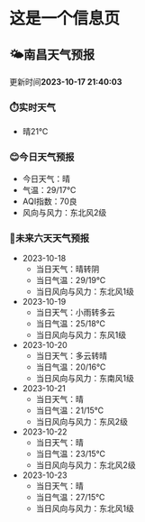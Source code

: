 # 这是一个信息页 
## 🌤️**南昌**天气预报
更新时间**2023-10-17 21:40:03**
### ⏱️实时天气
- 晴21℃
### 😊今日天气预报
- 今日天气：晴
- 气温：29/17℃
- AQI指数：70良
- 风向与风力：东北风2级
### 🤩未来六天天气预报
- 2023-10-18
  - 当日天气：晴转阴
  - 当日气温：29/19℃
  - 当日风向与风力：东北风1级
- 2023-10-19
  - 当日天气：小雨转多云
  - 当日气温：25/18℃
  - 当日风向与风力：东风1级
- 2023-10-20
  - 当日天气：多云转晴
  - 当日气温：20/16℃
  - 当日风向与风力：东南风1级
- 2023-10-21
  - 当日天气：晴
  - 当日气温：21/15℃
  - 当日风向与风力：东风2级
- 2023-10-22
  - 当日天气：晴
  - 当日气温：23/15℃
  - 当日风向与风力：东北风2级
- 2023-10-23
  - 当日天气：晴
  - 当日气温：27/15℃
  - 当日风向与风力：东北风1级

